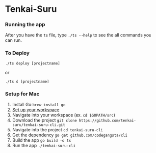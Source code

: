 # Tenkai-Suru
### Running the app
After you have the `ts` file, type `./ts --help` to see the all commands you can run.

### To Deploy
`./ts deploy [projectname]`

or 

`./ts d [projectname]`

### Setup for Mac
1. Install Go `brew install go`
2. [Set up your workspace](https://golang.org/doc/code.html)
3. Navigate into your workspace (ex. `cd $GOPATH/src`)
4. Download the project `git clone https://github.com/tenkai-suru/tenkai-suru-cli.git`
5. Navigate into the project `cd tenkai-suru-cli`
6. Get the dependency `go get github.com/codegangsta/cli`
7. Build the app `go build -o ts`
8. Run the app `./tenkai-suru-cli`
